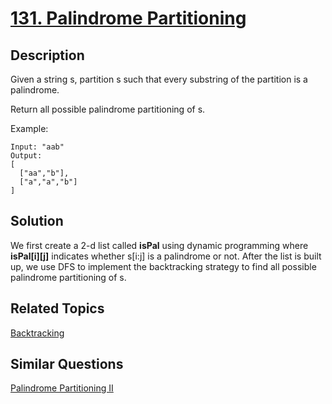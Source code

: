 # [131. Palindrome Partitioning](https://leetcode.com/problems/palindrome-partitioning)

## Description

Given a string s, partition s such that every substring of the partition is a palindrome.

Return all possible palindrome partitioning of s.

Example:

```
Input: "aab"
Output:
[
  ["aa","b"],
  ["a","a","b"]
]
```

## Solution

We first create a 2-d list called **isPal** using dynamic programming where **isPal[i][j]** indicates whether s[i:j] is a palindrome or not. After the list is built up, we use DFS to implement the backtracking strategy to find all possible  palindrome partitioning of s.

## Related Topics

[Backtracking](https://leetcode.com/tag/backtracking/) 

## Similar Questions

[Palindrome Partitioning II](https://leetcode.com/problems/palindrome-partitioning-ii/)
